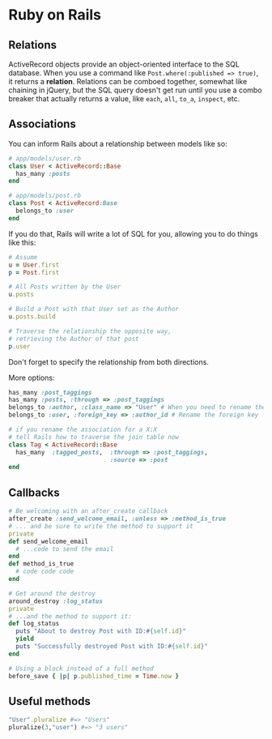 # Ruby on Rails

## Relations

ActiveRecord objects provide an object-oriented interface to the SQL database. When you use a command like `Post.where(:published => true)`, it returns a **relation**. Relations can be comboed together, somewhat like chaining in jQuery, but the SQL query doesn't get run until you use a combo breaker that actually returns a value, like `each`, `all`, `to_a`, `inspect`, etc.

## Associations

You can inform Rails about a relationship between models like so:

```ruby
# app/models/user.rb
class User < ActiveRecord::Base
  has_many :posts
end

# app/models/post.rb
class Post < ActiveRecord:Base
  belongs_to :user
end
```
If you do that, Rails will write a lot of SQL for you, allowing you to do things like this:
```ruby
# Assume
u = User.first
p = Post.first

# All Posts written by the User
u.posts

# Build a Post with that User set as the Author
u.posts.build

# Traverse the relationship the opposite way,
# retrieving the Author of that post
p.user
```
Don't forget to specify the relationship from both directions.

More options:
```ruby
has_many :post_taggings
has_many :posts, :through => :post_taggings
belongs_to :author, :class_name => "User" # When you need to rename the relationship. Note the use of a string instead of a symbol.
belongs_to :user, :foreign_key => :author_id # Rename the foreign key

# if you rename the association for a X:X
# tell Rails how to traverse the join table now
class Tag < ActiveRecord::Base
  has_many  :tagged_posts,  :through => :post_taggings,
                            :source => :post
end
```

## Callbacks
```ruby
# Be welcoming with an after_create callback
after_create :send_welcome_email, :unless => :method_is_true
# ... and be sure to write the method to support it
private
def send_welcome_email
  # ...code to send the email
end
def method_is_true
  # code code code
end

# Get around the destroy
around_destroy :log_status
private
# ...and the method to support it:
def log_status
  puts "About to destroy Post with ID:#{self.id}"
  yield
  puts "Successfully destroyed Post with ID:#{self.id}"
end

# Using a block instead of a full method
before_save { |p| p.published_time = Time.now }
```

## Useful methods
```ruby
"User".pluralize #=> "Users"
pluralize(3,"user") #=> "3 users"
```
